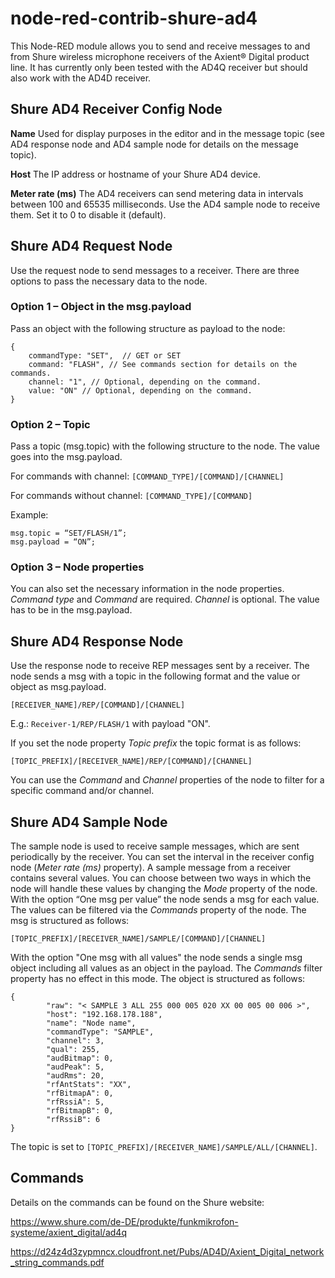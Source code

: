 # node-red-contrib-shure-ad4
This Node-RED module allows you to send and receive messages to and from Shure wireless microphone receivers of the Axient&reg; Digital product line. It has currently only been tested with the AD4Q receiver but should also work with the AD4D receiver.

## Shure AD4 Receiver Config Node
**Name**
Used for display purposes in the editor and in the message topic (see AD4 response node and AD4 sample node for details on the message topic).

**Host**
The IP address or hostname of your Shure AD4 device.

**Meter rate (ms)**
The AD4 receivers can send metering data in intervals between 100 and 65535 milliseconds. Use the AD4 sample node to receive them. Set it to 0 to disable it (default).


## Shure AD4 Request Node
Use the request node to send messages to a receiver. There are three options to pass the necessary data to the node.

### Option 1 – Object in the msg.payload
Pass an object with the following structure as payload to the node:
    
    {
	    commandType: "SET",  // GET or SET
	    command: "FLASH", // See commands section for details on the commands.
	    channel: "1", // Optional, depending on the command.
	    value: "ON" // Optional, depending on the command.
    }

### Option 2 – Topic
Pass a topic (msg.topic) with the following structure to the node. The value goes into the msg.payload.

For commands with channel: `[COMMAND_TYPE]/[COMMAND]/[CHANNEL]`

For commands without channel: `[COMMAND_TYPE]/[COMMAND]`

Example:
 
    msg.topic = “SET/FLASH/1”;
    msg.payload = “ON”;

### Option 3 – Node properties
You can also set the necessary information in the node properties. _Command type_ and _Command_ are required. _Channel_ is optional. The value has to be in the msg.payload.

## Shure AD4 Response Node
Use the response node to receive REP messages sent by a receiver. The node sends a msg with a topic in the following format and the value or object as msg.payload.

`[RECEIVER_NAME]/REP/[COMMAND]/[CHANNEL]`

E.g.: `Receiver-1/REP/FLASH/1` with payload "ON".

If you set the node property _Topic prefix_ the topic format is as follows:

`[TOPIC_PREFIX]/[RECEIVER_NAME]/REP/[COMMAND]/[CHANNEL]`

You can use the _Command_ and _Channel_ properties of the node to filter for a specific command and/or channel.

## Shure AD4 Sample Node
The sample node is used to receive sample messages, which are sent periodically by the receiver. You can set the interval in the receiver config node (_Meter rate (ms)_ property).
A sample message from a receiver contains several values. You can choose between two ways in which the node will handle these values by changing the _Mode_ property of the node. With the option “One msg per value” the node sends a msg for each value. The values can be filtered via the _Commands_ property of the node. The msg is structured as follows:

`[TOPIC_PREFIX]/[RECEIVER_NAME]/SAMPLE/[COMMAND]/[CHANNEL]`

With the option "One msg with all values" the node sends a single msg object including all values as an object in the payload. The _Commands_ filter property has no effect in this mode. The object is structured as follows:

    {
        	"raw": "< SAMPLE 3 ALL 255 000 005 020 XX 00 005 00 006 >",
            "host": "192.168.178.188",
            "name": "Node name",
        	"commandType": "SAMPLE",
        	"channel": 3,
        	"qual": 255,
        	"audBitmap": 0,
        	"audPeak": 5,
        	"audRms": 20,
        	"rfAntStats": "XX",
        	"rfBitmapA": 0,
        	"rfRssiA": 5,
        	"rfBitmapB": 0,
        	"rfRssiB": 6
    }
    
The topic is set to `[TOPIC_PREFIX]/[RECEIVER_NAME]/SAMPLE/ALL/[CHANNEL]`.


## Commands
Details on the commands can be found on the Shure website:

https://www.shure.com/de-DE/produkte/funkmikrofon-systeme/axient_digital/ad4q

https://d24z4d3zypmncx.cloudfront.net/Pubs/AD4D/Axient_Digital_network_string_commands.pdf
